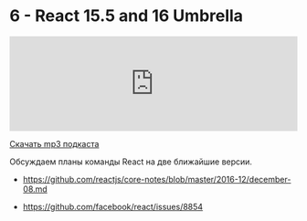 # 6 - React 15.5 and 16 Umbrella


<iframe width="100%" height="166" scrolling="no" frameborder="no" src="https://w.soundcloud.com/player/?url=https%3A//api.soundcloud.com/tracks/317494569&amp;color=ff5500&amp;auto_play=false&amp;hide_related=false&amp;show_comments=true&amp;show_user=true&amp;show_reposts=false"></iframe>



<a href="https://5minreact.podster.fm/6/download/audio.mp3?download=yes&media=file"><i class="fa fa-download"></i> Скачать mp3 подкаста</a>



Обсуждаем планы команды React на две ближайшие версии. 



- https://github.com/reactjs/core-notes/blob/master/2016-12/december-08.md

- https://github.com/facebook/react/issues/8854
